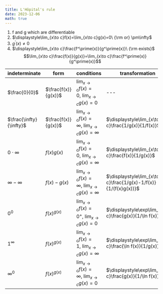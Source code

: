 ```yaml
---
title: L'Hôpital's rule
date: 2023-12-06
math: true
---
```

1. f and g which are differentiable
2. $\displaystyle\lim_{x\to c}f(x)=\lim_{x\to c}g(x)=0\ {\rm or} \pm\infty$
3. $g^\prime(x)\neq 0$
4. $\displaystyle\lim_{x\to c}\frac{f^\prime(x)}{g^\prime(x)}\ {\rm exists}$
$$\lim_{x\to c}\frac{f(x)}{g(x)}=\lim_{x\to c}\frac{f^\prime(x)}{g^\prime(x)}$$

|indeterminate|form|conditions|transformation|
|---|---|---|---|
|$\frac{0}{0}$|$\frac{f(x)}{g(x)}$|$\displaystyle\lim_{x\to c}f(x)=0,\ \lim_{x\to c}g(x)=0$|---|
|$\frac{\infty}{\infty}$|$\frac{f(x)}{g(x)}$|$\displaystyle\lim_{x\to c}f(x)=\infty,\ \lim_{x\to c}g(x)=\infty$|$\displaystyle\lim_{x\to c}\frac{1/g(x)}{1/f(x)}$|
|$0\cdot\infty$|$f(x)g(x)$|$\displaystyle\lim_{x\to c}f(x)=0,\ \lim_{x\to c}g(x)=\infty$|$\displaystyle\lim_{x\to c}\frac{f(x)}{1/g(x)}$|
|$\infty-\infty$|$f(x)-g(x)$|$\displaystyle\lim_{x\to c}f(x)=\infty,\ \lim_{x\to c}g(x)=\infty$|$\displaystyle\lim_{x\to c}\frac{1/g(x)-1/f(x)}{1/(f(x)g(x))}$|
|$0^0$|$f(x)^{g(x)}$|$\displaystyle\lim_{x\to c}f(x)=0^+,\ \lim_{x\to c}g(x)=0$|$\displaystyle\exp\lim_{x\to c}\frac{g(x)}{1/\ln f(x)}$|
|$1^\infty$|$f(x)^{g(x)}$|$\displaystyle\lim_{x\to c}f(x)=1,\ \lim_{x\to c}g(x)=\infty$|$\displaystyle\exp\lim_{x\to c}\frac{\ln f(x)}{1/g(x)}$|
|$\infty^0$|$f(x)^{g(x)}$|$\displaystyle\lim_{x\to c}f(x)=\infty,\ \lim_{x\to c}g(x)=0$|$\displaystyle\exp\lim_{x\to c}\frac{g(x)}{1/\ln f(x)}$|
